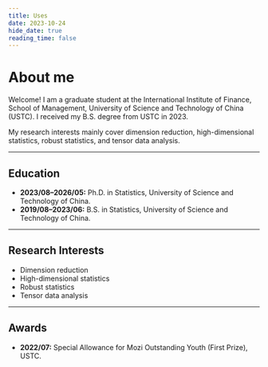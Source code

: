 ```yaml
---
title: Uses
date: 2023-10-24
hide_date: true
reading_time: false
---
```


# About me

Welcome! I am a graduate student at the International Institute of Finance, School of Management, University of Science and Technology of China (USTC). I received my B.S. degree from USTC in 2023.

My research interests mainly cover dimension reduction, high-dimensional statistics, robust statistics, and tensor data analysis. 

---

## Education

- **2023/08–2026/05:** Ph.D. in Statistics, University of Science and Technology of China.
- **2019/08–2023/06:** B.S. in Statistics, University of Science and Technology of China.

---

## Research Interests

- Dimension reduction
- High-dimensional statistics
- Robust statistics
- Tensor data analysis

---

## Awards

- **2022/07:** Special Allowance for Mozi Outstanding Youth (First Prize), USTC.
